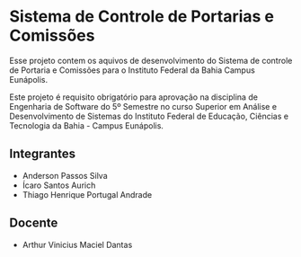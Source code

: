 # Sistema de Controle de Portarias e Comissões

Esse projeto contem os aquivos de desenvolvimento do Sistema de controle de Portaria e Comissões para o Instituto Federal da Bahia Campus Eunápolis.

Este projeto é requisito obrigatório para aprovação na disciplina de Engenharia de Software do 5º Semestre no curso Superior em Análise e Desenvolvimento de Sistemas do Instituto Federal de Educação, Ciências e Tecnologia da Bahia - Campus Eunápolis.

## Integrantes

  - Anderson Passos Silva
  - Ícaro Santos Aurich
  - Thiago Henrique Portugal Andrade

## Docente

  - Arthur Vinicius Maciel Dantas
